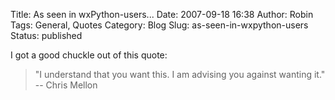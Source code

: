 Title: As seen in wxPython-users...
Date: 2007-09-18 16:38
Author: Robin
Tags: General, Quotes
Category: Blog
Slug: as-seen-in-wxpython-users
Status: published

I got a good chuckle out of this quote:

> "I understand that you want this. I am advising you against wanting
> it." -- Chris Mellon

